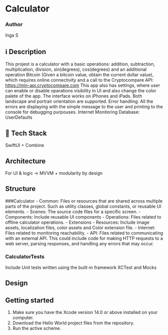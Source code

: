 # Calculator

### Author
Inga S

## ℹ️ Description
This projest is a calculator with a basic operations: addition, subtraction, multiplication, division, sin(degrees), cos(degrees) and an  additional operation Bitcoin (Given a bitcoin value, obtain the current dollar value), which requires online connectivity and a call to the Cryptocompare API: https://min-api.cryptocompare.com
This app also has settings, where user can enable or disable oparations visibility in UI and also change the color palete of the app.
The interface works on iPhones and iPads. Both landscape and portrair orientation are supported.
Error handling: All the errors are displaying with the simple message to the user and printing to the console for debugging purpouses.
Internet Monitoring
Database: UserDefaults

## 📲 Tech Stack

SwiftUI + Combine

## Architecture

 For UI & logic -> MVVM + modularity by design

## Structure
###Calculator
    - Common: Files or resources that are shared across multiple parts of the project. Such as utility classes, global constants, or reusable UI elements.
    - Scenes: The source code files for a specific screen.
    - Components: Include reusable UI components
    - Operations: Files related to offline calculator operations.
    - Extensions
    - Resources: Include image assets, localization files, color assets and Color extension file.
    - Internet: Files related to monitoring reachability.
    - API: Files related to communicating with an external API. This could include code for making HTTP requests to a web server, parsing responses, and handling any errors that may occur.

### CalculatorTests
Include Unit tests written using the built-in framework XCTest and Mocks

## Design


## Getting started
1. Make sure you have the Xcode version 14.0 or above installed on your computer.
2. Download the Hello World project files from the repository.
3. Run the active scheme.

